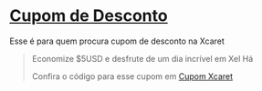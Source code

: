 # [Cupom de Desconto](https://github.com/CupomDeDesconto/Promocoes/blob/main/README.md)
Esse é para quem procura cupom de desconto na Xcaret
<blockquote cite="https://asasdodesconto.com/desconto/economize-s5usd-e-desfrute-de-um-dia-incrivel-em-xel-ha-2041728"><p>Economize $5USD e desfrute de um dia incrível em Xel Há</p><footer>Confira o código para esse cupom em <a href="https://asasdodesconto.com/desconto/economize-s5usd-e-desfrute-de-um-dia-incrivel-em-xel-ha-2041728">Cupom Xcaret</a></footer></blockquote>